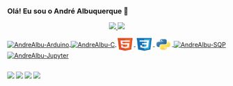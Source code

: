 ### Olá! Eu sou o André Albuquerque 👋

<div align="center">
  <a href="https://github.com/AndreAlbu">
  <img height="180em" src="https://github-readme-stats.vercel.app/api?username=AndreAlbu&show_icons=true&theme=dracula&include_all_commits=true&count_private=true"/>
  <img height="180em" src="https://github-readme-stats.vercel.app/api/top-langs/?username=AndreAlbu&layout=compact&langs_count=7&theme=dracula"/>
</div>

<div style="display: inline_block"><br>
    <img align="center" alt="AndreAlbu-Arduino" height="30" width="40" src="https://cdn.jsdelivr.net/gh/devicons/devicon/icons/arduino/arduino-original.svg">
    <img align="center" alt="AndreAlbu-C" height="30" width="40" src="https://cdn.jsdelivr.net/gh/devicons/devicon/icons/c/c-original.svg" />
    <img align="center" alt="AndreAlbu-HTML" height="30" width="40" src="https://raw.githubusercontent.com/devicons/devicon/master/icons/html5/html5-original.svg">
    <img align="center" alt="AndreAlbu-CSS" height="30" width="40" src="https://raw.githubusercontent.com/devicons/devicon/master/icons/css3/css3-original.svg">
    <img align="center" alt="AndreAlbu-Python" height="30" width="40" src="https://raw.githubusercontent.com/devicons/devicon/master/icons/python/python-original.svg">
   <img align="center" alt="AndreAlbu-SQP" height="30" width="40" src="https://cdn.jsdelivr.net/gh/devicons/devicon/icons/mysql/mysql-original-wordmark.svg" />
   <img align="center" alt="AndreAlbu-Jupyter" height="30" width="40" src="https://cdn.jsdelivr.net/gh/devicons/devicon/icons/jupyter/jupyter-original-wordmark.svg" />
 </div>

  ##

<div>
  
  <a href="https://www.linkedin.com/in/andréalbuquerque/-45875016a" target="_blank"><img src="https://img.shields.io/badge/-LinkedIn-%230077B5?style=for-the-badge&logo=linkedin&logoColor=white" target="_blank"></a> 
  <a href = "mailto:aalbquerque689@gmail.com"><img src="https://img.shields.io/badge/-Gmail-%23333?style=for-the-badge&logo=gmail&logoColor=white" target="_blank"></a> 
  <a href="https://instagram.com/albuquerque0.1" target="_blank"><img src="https://img.shields.io/badge/-Instagram-%23E4405F?style=for-the-badge&logo=instagram&logoColor=white" target="_blank"></a>
 <a href="https://discord.gg/Andre_Albu#0634" target="_blank"><img src="https://img.shields.io/badge/Discord-7289DA?style=for-the-badge&logo=discord&logoColor=white" target="_blank"></a> 
    
</div>

